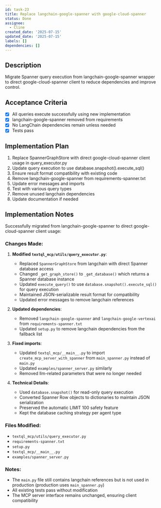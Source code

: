 ```yaml
---
id: task-23
title: Replace langchain-google-spanner with google-cloud-spanner
status: Done
assignee:
  - Cline
created_date: '2025-07-15'
updated_date: '2025-07-15'
labels: []
dependencies: []
---
```


## Description

Migrate Spanner query execution from langchain-google-spanner wrapper to direct google-cloud-spanner client to reduce dependencies and improve control.

## Acceptance Criteria

- [x] All queries execute successfully using new implementation
- [x] langchain-google-spanner removed from requirements
- [x] No LangChain dependencies remain unless needed
- [x] Tests pass

## Implementation Plan

1. Replace SpannerGraphStore with direct google-cloud-spanner client usage in query_executor.py
2. Update query execution to use database.snapshot().execute_sql()
3. Ensure result format compatibility with existing code
4. Remove langchain-google-spanner from requirements-spanner.txt
5. Update error messages and imports
6. Test with various query types
7. Remove unused langchain dependencies
8. Update documentation if needed

## Implementation Notes

Successfully migrated from langchain-google-spanner to direct google-cloud-spanner client usage:

### Changes Made:

1. **Modified `textql_mcp/utils/query_executor.py`**:
   - Replaced `SpannerGraphStore` from langchain with direct Spanner database access
   - Changed `_get_graph_store()` to `_get_database()` which returns a Spanner database instance
   - Updated `execute_query()` to use `database.snapshot().execute_sql()` for query execution
   - Maintained JSON-serializable result format for compatibility
   - Updated error messages to remove langchain references

2. **Updated dependencies**:
   - Removed `langchain-google-spanner` and `langchain-google-vertexai` from `requirements-spanner.txt`
   - Updated `setup.py` to remove langchain dependencies from the fallback list

3. **Fixed imports**:
   - Updated `textql_mcp/__main__.py` to import `create_mcp_server_with_spanner` from `main_spanner.py` instead of `main.py`
   - Updated `examples/spanner_server.py` similarly
   - Removed llm-related parameters that were no longer needed

4. **Technical Details**:
   - Used `database.snapshot()` for read-only query execution
   - Converted Spanner Row objects to dictionaries to maintain JSON serialization
   - Preserved the automatic LIMIT 100 safety feature
   - Kept the database caching strategy per agent type

### Files Modified:
- `textql_mcp/utils/query_executor.py`
- `requirements-spanner.txt`
- `setup.py`
- `textql_mcp/__main__.py`
- `examples/spanner_server.py`

### Notes:
- The `main.py` file still contains langchain references but is not used in production (production uses `main_spanner.py`)
- All existing tests pass without modification
- The MCP server interface remains unchanged, ensuring client compatibility
